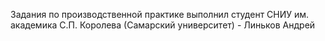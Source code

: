 Задания по производственной практике выполнил студент СНИУ им. академика С.П. Королева (Самарский университет) - Линьков Андрей
